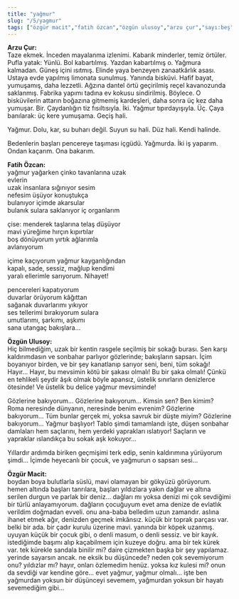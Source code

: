 ```yaml
---
title: "yağmur"
slug: "/5/yagmur"
tags: ["özgür macit","fatih özcan","özgün ulusoy","arzu çur","sayı:beş"]
---
```


**Arzu Çur:**\
Taze ekmek. İnceden mayalanma izlenimi. Kabarık minderler, temiz
örtüler. Pufla yatak: Yünlü. Bol kabartılmış. Yazdan kabartılmış o.
Yağmura kalmadan. Güneş içini ısıtmış. Elinde yaya benzeyen zanaatkârlık
asası. Ustaya evde yapılmış limonata sunulmuş. Yanında bisküvi. Hafif
bayat, yumuşamış, daha lezzetli. Ağzına dantel örtü geçirilmiş reçel
kavanozunda saklanmış. Fabrika yapımı tadına ev kokusu sindirilmiş.
Böylece. O bisküvilerin attarın boğazına gitmemiş kardeşleri, daha sonra
üç kez daha yumuşar. Bir. Çaydanlığın tiz fısıltısıyla. İki. Yağmur
tıpırdayışıyla. Üç. Çaya banılarak: üç kere yumuşama. Geçiş hali.

Yağmur. Dolu, kar, su buharı değil. Suyun su hali. Düz hali.
Kendi halinde.

Bedenlerin başları pencereye taşıması içgüdü. Yağmurda. İki iş yaparım.
Ondan kaçarım. Ona bakarım.

**Fatih Özcan:**\
yağmur yağarken çinko tavanlarına uzak\
evlerin\
uzak insanlara sığınıyor sesim\
nefesim üşüyor konuştukça\
bulanıyor içimde akarsular\
bulanık sulara saklanıyor iç organlarım

çise: menderek taşlarına telaş düşüyor\
mavi yüreğime hırçın kıpırtılar\
boş dönüyorum yırtık ağlarımla\
avlanıyorum

içime kaçıyorum yağmur kayganlığından\
kapalı, sade, sessiz, mağlup kendimi\
yaralı ellerimle sarıyorum. Nihayet!

pencereleri kapatıyorum\
duvarlar örüyorum kâğıttan\
sağanak duvarlarımı yıkıyor\
ses tellerimi bırakıyorum sulara\
umutlarımı, şarkımı, aşkımı\
sana utangaç bakışlara...

**Özgün Ulusoy:**\
Hiç bilmediğim, uzak bir kentin rasgele seçilmiş bir sokağı burası. Sen
karşı kaldırımdasın ve sonbahar parlıyor gözlerinde; bakışların sapsarı.
İçim boyanıyor birden, ve bir şey kanatlanıp sarıyor seni, beni, tüm
sokağı! Hayır... Hayır, bu mevsimin kötü bir şakası olmalı! Bu bir şaka
olmalı! Çünkü en tehlikeli şeydir âşık olmak böyle apansız, üstelik
sınırların denizlerce ötesinde! Ve üstelik bu delice yağmur mevsiminde!

Gözlerine bakıyorum... Gözlerine bakıyorum... Kimsin sen? Ben kimim?
Roma neresinde dünyanın, neresinde benim evrenim? Gözlerine bakıyorum...
Tüm bunlar gerçek mi, yoksa savruk bir düşte miyim? Gözlerine
bakıyorum... Yağmur başlıyor! Tablo şimdi tamamlandı işte, düşen
sonbahar damlaları hem saçlarını, hem yerdeki yaprakları ıslatıyor!
Saçların ve yapraklar ıslandıkça bu sokak aşk kokuyor...

Yıllardır ardımda biriken geçmişimi terk edip, senin kaldırımına
yürüyorum şimdi... İçimde heyecanlı bir çocuk, ve yağmurun o
sapsarı sesi...

**Özgür Macit:**\
boydan boya bulutlarla süslü, mavi olamayan bir gökyüzü görüyorum. hemen
altında başları tanrılara, başları yıldızlara yakın dağlar ve altına
serilen durgun ve parlak bir deniz... dağları mı yoksa denizi mi çok
sevdiğimi bir türlü anlayamıyorum. dağların çocuğuyum evet ama denize de
evlatlık verildim doğmadan evveli. onu ana-baba belledim uzun zamandır.
aslına ihanet etmek ağır, denizden geçmek imkânsız. küçük bir toprak
parçası var. belki bir ada. bir çadır kurulu üzerine mavi. yanında bir
köpek uzanmış. uyuyan küçük bir çocuk gibi, o denli masum, o denli
sessiz. ve bir kayık. istediğimde başımı alıp kaçabilmem için kuzeye
doğru. ama bir tek kürek var. tek kürekle sandala binilir mi? daire
çizmekten başka bir şey yapılamaz. yerinde sayarsın ancak. ne eksik bu
düşüncede? neden çok sevemiyorum onu? yıldızlar mı? hayır, onları
özlemedim henüz. yoksa kız kulesi mi? onun da sevdiği var kendine
göre... evet yağmur, yağmur olmalı... işte ben yağmurdan yoksun bir
düşünceyi sevemem, yağmurdan yoksun bir hayatı sevemediğim gibi...

